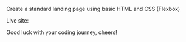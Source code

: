 Create a standard landing page using basic HTML and CSS (Flexbox)

Live site:

Good luck with your coding journey, cheers!